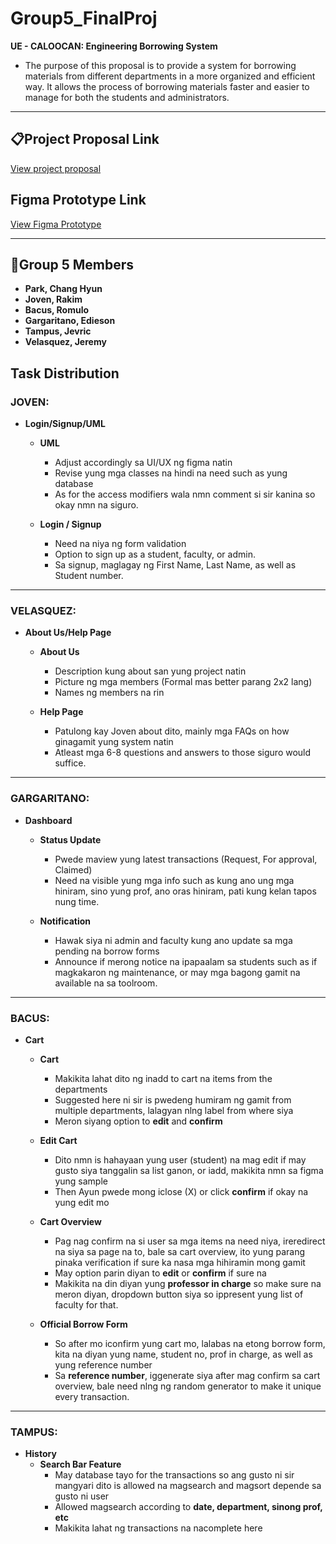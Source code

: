 # Group5_FinalProj

**UE - CALOOCAN: Engineering Borrowing System**
- The purpose of this proposal is to provide a system for borrowing materials from different departments in a more organized and efficient way. It allows the process of borrowing materials faster and easier to manage for both the students and administrators.

---

## 📋Project Proposal Link
[View project proposal](https://docs.google.com/document/d/1C1Fj5pqExZpKPn4mpm2bcv4sN5IOBOHy_f1UPy8jEzI/edit?usp=sharing)

## Figma Prototype Link
[View Figma Prototype](https://www.figma.com/design/n0EnTU04S89XkaVkO9EXfT/Untitled?node-id=2-55&t=KCDde4V3du0Zy3dX-1)

---


## 👤Group 5 Members
- **Park, Chang Hyun**
- **Joven, Rakim**
- **Bacus, Romulo**
- **Gargaritano, Edieson**
- **Tampus, Jevric**
- **Velasquez, Jeremy**

## Task Distribution

### JOVEN:
- **Login/Signup/UML**
    - **UML**
        - Adjust accordingly sa UI/UX ng figma natin
        - Revise yung mga classes na hindi na need such as yung database
        - As for the access modifiers wala nmn comment si sir kanina so okay nmn na siguro.
          
    - **Login / Signup**
        - Need na niya ng form validation
        - Option to sign up as a student, faculty, or admin.
        - Sa signup, maglagay ng First Name, Last Name, as well as Student number.
---

### VELASQUEZ:
- **About Us/Help Page**
    - **About Us**
        - Description kung about san yung project natin
        - Picture ng mga members (Formal mas better parang 2x2 lang)
        - Names ng members na rin

    - **Help Page**
        - Patulong kay Joven about dito, mainly mga FAQs on how ginagamit yung system natin
        - Atleast mga 6-8 questions and answers to those siguro would suffice.
---

### GARGARITANO:
- **Dashboard**
    - **Status Update**
        - Pwede maview yung latest transactions (Request, For approval, Claimed)
        - Need na visible yung mga info such as kung ano ung mga hiniram, sino yung prof, ano oras hiniram, pati kung kelan tapos nung time.
          
    - **Notification**
        - Hawak siya ni admin and faculty kung ano update sa mga pending na borrow forms
        - Announce if merong notice na ipapaalam sa students such as if magkakaron ng maintenance, or may mga bagong gamit na available na sa toolroom.
---

### BACUS:
- **Cart**
    - **Cart**
        - Makikita lahat dito ng inadd to cart na items from the departments
        - Suggested here ni sir is pwedeng humiram ng gamit from multiple departments, lalagyan nlng label from where siya
        - Meron siyang option to **edit** and **confirm**
          
    - **Edit Cart**
        - Dito nmn is hahayaan yung user (student) na mag edit if may gusto siya tanggalin sa list ganon, or iadd, makikita nmn sa figma yung sample
        - Then Ayun pwede mong iclose (X) or click **confirm** if okay na yung edit mo
          
    - **Cart Overview**
        - Pag nag confirm na si user sa mga items na need niya, ireredirect na siya sa page na to, bale sa cart overview, ito yung parang pinaka verification if sure ka nasa mga hihiramin mong gamit
        - May option parin diyan to **edit** or **confirm** if sure na
        - Makikita na din diyan yung **professor in charge** so make sure na meron diyan, dropdown button siya so ippresent yung list of faculty for that.

    - **Official Borrow Form**
        - So after mo iconfirm yung cart mo, lalabas na etong borrow form, kita na diyan yung name, student no, prof in charge, as well as yung reference number
        - Sa **reference number**, iggenerate siya after mag confirm sa cart overview, bale need nlng ng random generator to make it unique every transaction.
---

### TAMPUS:
- **History**
    - **Search Bar Feature**
        - May database tayo for the transactions so ang gusto ni sir mangyari dito is allowed na magsearch and magsort depende sa gusto ni user
        - Allowed magsearch according to **date, department, sinong prof, etc**
        - Makikita lahat ng transactions na nacomplete here
    

